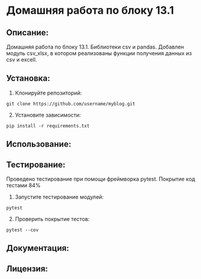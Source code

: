 # Домашняя работа по блоку 13.1

## Описание:

Домашняя работа по блоку 13.1. Библиотеки csv и pandas. Добавлен модуль csv_xlsx, в котором реализованы функции получения
данных из csv и excell.
 

## Установка:

1. Клонируйте репозиторий:
```
git clone https://github.com/username/myblog.git
```
2. Установите зависимости:
```
pip install -r requirements.txt
```
## Использование:


## Тестирование:

Проведено тестирование при помощи фреймворка pytest. Покрытие код тестами 84%

1. Запустите тестирование модулей:
```
pytest
```
2. Проверить покрытие тестов:
```
pytest --cov
```
## Документация:



## Лицензия:

